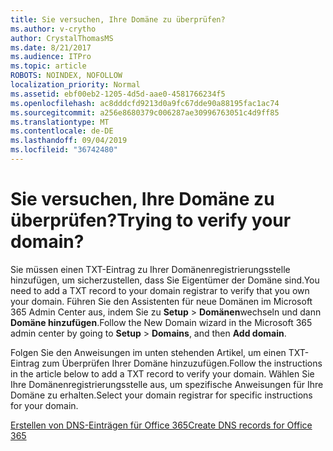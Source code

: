 ```yaml
---
title: Sie versuchen, Ihre Domäne zu überprüfen?
ms.author: v-crytho
author: CrystalThomasMS
ms.date: 8/21/2017
ms.audience: ITPro
ms.topic: article
ROBOTS: NOINDEX, NOFOLLOW
localization_priority: Normal
ms.assetid: ebf00eb2-1205-4d5d-aae0-4581766234f5
ms.openlocfilehash: ac8dddcfd9213d0a9fc67dde90a88195fac1ac74
ms.sourcegitcommit: a256e8680379c006287ae30996763051c4d9ff85
ms.translationtype: MT
ms.contentlocale: de-DE
ms.lasthandoff: 09/04/2019
ms.locfileid: "36742480"
---
```

# <a name="trying-to-verify-your-domain"></a><span data-ttu-id="66c9f-102">Sie versuchen, Ihre Domäne zu überprüfen?</span><span class="sxs-lookup"><span data-stu-id="66c9f-102">Trying to verify your domain?</span></span>

<span data-ttu-id="66c9f-103">Sie müssen einen TXT-Eintrag zu Ihrer Domänenregistrierungsstelle hinzufügen, um sicherzustellen, dass Sie Eigentümer der Domäne sind.</span><span class="sxs-lookup"><span data-stu-id="66c9f-103">You need to add a TXT record to your domain registrar to verify that you own your domain.</span></span> <span data-ttu-id="66c9f-104">Führen Sie den Assistenten für neue Domänen im Microsoft 365 Admin Center aus, indem Sie zu **Setup** \> **Domänen**wechseln und dann **Domäne hinzufügen**.</span><span class="sxs-lookup"><span data-stu-id="66c9f-104">Follow the New Domain wizard in the Microsoft 365 admin center by going to **Setup** \> **Domains**, and then **Add domain**.</span></span> 
  
<span data-ttu-id="66c9f-105">Folgen Sie den Anweisungen im unten stehenden Artikel, um einen TXT-Eintrag zum Überprüfen Ihrer Domäne hinzuzufügen.</span><span class="sxs-lookup"><span data-stu-id="66c9f-105">Follow the instructions in the article below to add a TXT record to verify your domain.</span></span> <span data-ttu-id="66c9f-106">Wählen Sie Ihre Domänenregistrierungsstelle aus, um spezifische Anweisungen für Ihre Domäne zu erhalten.</span><span class="sxs-lookup"><span data-stu-id="66c9f-106">Select your domain registrar for specific instructions for your domain.</span></span>
  
[<span data-ttu-id="66c9f-107">Erstellen von DNS-Einträgen für Office 365</span><span class="sxs-lookup"><span data-stu-id="66c9f-107">Create DNS records for Office 365</span></span>](https://docs.microsoft.com/office365/admin/get-help-with-domains/create-dns-records-at-any-dns-hosting-provider)
  


